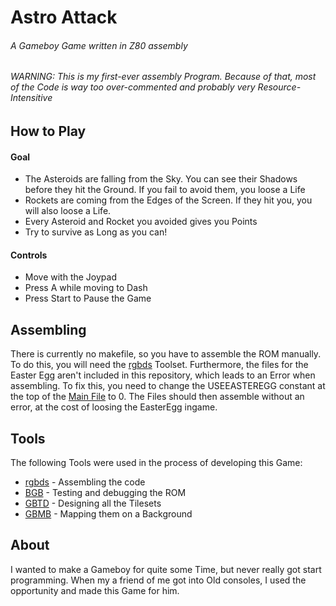 Astro Attack
======
###### A Gameboy Game written in Z80 assembly

###### WARNING: This is my first-ever assembly Program. Because of that, most of the Code is way too over-commented and probably very Resource-Intensitive

How to Play
---
#### Goal
- The Asteroids are falling from the Sky. You can see their Shadows before they hit the Ground. If you fail to avoid them, you loose a Life
- Rockets are coming from the Edges of the Screen. If they hit you, you will also loose a Life.
- Every Asteroid and Rocket you avoided gives you Points
- Try to survive as Long as you can!

#### Controls
- Move with the Joypad
- Press A while moving to Dash
- Press Start to Pause the Game

Assembling
---
There is currently no makefile, so you have to assemble the ROM manually. To do this, you will need the [rgbds](https://github.com/rednex/rgbds) Toolset. Furthermore, the files for the Easter Egg aren't included in this repository, which leads to an Error when assembling. To fix this, you need to change the USEEASTEREGG constant at the top of the [Main File](src/astroattack.asm) to 0. The Files should then assemble without an error, at the cost of loosing the EasterEgg ingame.

Tools
---
The following Tools were used in the process of developing this Game:
- [rgbds](https://github.com/rednex/rgbds) - Assembling the code
- [BGB](http://bgb.bircd.org/) - Testing and debugging the ROM
- [GBTD](http://www.devrs.com/gb/hmgd/gbtd.html) - Designing all the Tilesets
- [GBMB](http://www.devrs.com/gb/hmgd/gbmb.html) - Mapping them on a Background

About
---
I wanted to make a Gameboy for quite some Time, but never really got start programming. When my a friend of me got into Old consoles, I used the opportunity and made this Game for him.
